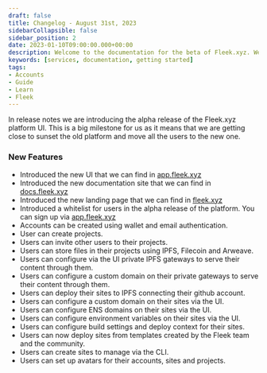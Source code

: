 ```yaml
---
draft: false
title: Changelog - August 31st, 2023
sidebarCollapsible: false
sidebar_position: 2
date: 2023-01-10T09:00:00.000+00:00
description: Welcome to the documentation for the beta of Fleek.xyz. We are introducing the alpha release of the Fleek.xyz platform UI.
keywords: [services, documentation, getting started]
tags:
- Accounts
- Guide
- Learn
- Fleek
---
```


In release notes we are introducing the alpha release of the Fleek.xyz platform UI. This is a big milestone for us as it means that we are getting close to sunset the old platform and move all the users to the new one.

### New Features

- Introduced the new UI that we can find in [app.fleek.xyz](https://app.fleek.xyz)
- Introduced the new documentation site that we can find in [docs.fleek.xyz](https://docs.fleek.xyz)
- Introduced the new landing page that we can find in [fleek.xyz](https://fleek.xyz)
- Introduced a whitelist for users in the alpha release of the platform. You can sign up via [app.fleek.xyz](https://app.fleek.xyz)
- Accounts can be created using wallet and email authentication.
- User can create projects.
- Users can invite other users to their projects.
- Users can store files in their projects using IPFS, Filecoin and Arweave.
- Users can configure via the UI private IPFS gateways to serve their content through them.
- Users can configure a custom domain on their private gateways to serve their content through them.
- Users can deploy their sites to IPFS connecting their github account.
- Users can configure a custom domain on their sites via the UI.
- Users can configure ENS domains on their sites via the UI.
- Users can configure environment variables on their sites via the UI.
- Users can configure build settings and deploy context for their sites.
- Users can now deploy sites from templates created by the Fleek team and the community.
- Users can create sites to manage via the CLI.
- Users can set up avatars for their accounts, sites and projects.
